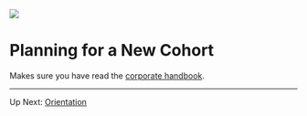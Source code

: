 ![](https://ga-dash.s3.amazonaws.com/production/assets/logo-9f88ae6c9c3871690e33280fcf557f33.png)

# Planning for a New Cohort

Makes sure you have read the [corporate handbook](https://github.com/GA-WDI/handbook/blob/master/03-planning.md).

---

Up Next: [Orientation](01-orientation.md)
